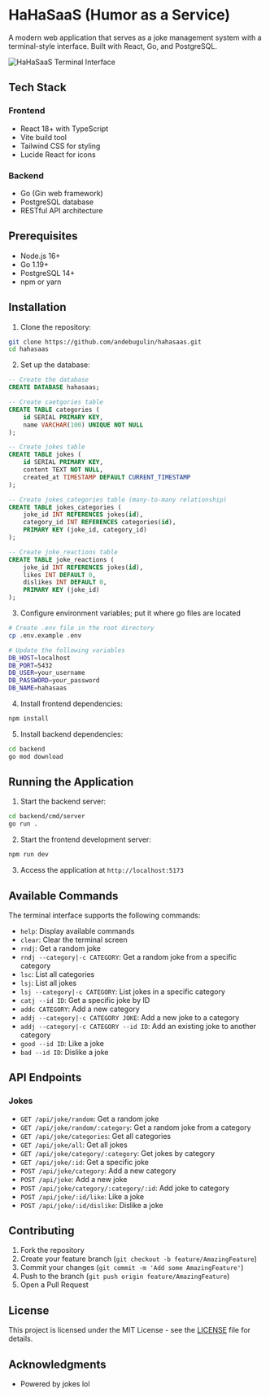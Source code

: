 # HaHaSaaS (Humor as a Service)

A modern web application that serves as a joke management system with a terminal-style interface. Built with React, Go, and PostgreSQL.

![HaHaSaaS Terminal Interface]()

## Tech Stack

### Frontend
- React 18+ with TypeScript
- Vite build tool
- Tailwind CSS for styling
- Lucide React for icons

### Backend
- Go (Gin web framework)
- PostgreSQL database
- RESTful API architecture

## Prerequisites

- Node.js 16+
- Go 1.19+
- PostgreSQL 14+
- npm or yarn

## Installation

1. Clone the repository:
```bash
git clone https://github.com/andebugulin/hahasaas.git
cd hahasaas
```

2. Set up the database:
```sql
-- Create the database
CREATE DATABASE hahasaas;

-- Create caetgories table
CREATE TABLE categories (
    id SERIAL PRIMARY KEY,
    name VARCHAR(100) UNIQUE NOT NULL
);

-- Create jokes table
CREATE TABLE jokes (
    id SERIAL PRIMARY KEY,
    content TEXT NOT NULL,
    created_at TIMESTAMP DEFAULT CURRENT_TIMESTAMP
);

-- Create jokes_categories table (many-to-many relationship)
CREATE TABLE jokes_categories (
    joke_id INT REFERENCES jokes(id),
    category_id INT REFERENCES categories(id),
    PRIMARY KEY (joke_id, category_id)
);

-- Create joke_reactions table
CREATE TABLE joke_reactions (
    joke_id INT REFERENCES jokes(id),
    likes INT DEFAULT 0,
    dislikes INT DEFAULT 0,
    PRIMARY KEY (joke_id)
);
```

3. Configure environment variables; put it where go files are located
```bash
# Create .env file in the root directory
cp .env.example .env

# Update the following variables
DB_HOST=localhost
DB_PORT=5432
DB_USER=your_username
DB_PASSWORD=your_password
DB_NAME=hahasaas
```

4. Install frontend dependencies:
```bash
npm install
```

5. Install backend dependencies:
```bash
cd backend
go mod download
```

## Running the Application

1. Start the backend server:
```bash
cd backend/cmd/server
go run .
```

2. Start the frontend development server:
```bash
npm run dev
```

3. Access the application at `http://localhost:5173`

## Available Commands

The terminal interface supports the following commands:

- `help`: Display available commands
- `clear`: Clear the terminal screen
- `rndj`: Get a random joke
- `rndj --category|-c CATEGORY`: Get a random joke from a specific category
- `lsc`: List all categories
- `lsj`: List all jokes
- `lsj --category|-c CATEGORY`: List jokes in a specific category
- `catj --id ID`: Get a specific joke by ID
- `addc CATEGORY`: Add a new category
- `addj --category|-c CATEGORY JOKE`: Add a new joke to a category
- `addj --category|-c CATEGORY --id ID`: Add an existing joke to another category
- `good --id ID`: Like a joke
- `bad --id ID`: Dislike a joke

## API Endpoints

### Jokes
- `GET /api/joke/random`: Get a random joke
- `GET /api/joke/random/:category`: Get a random joke from a category
- `GET /api/joke/categories`: Get all categories
- `GET /api/joke/all`: Get all jokes
- `GET /api/joke/category/:category`: Get jokes by category
- `GET /api/joke/:id`: Get a specific joke
- `POST /api/joke/category`: Add a new category
- `POST /api/joke`: Add a new joke
- `POST /api/joke/category/:category/:id`: Add joke to category
- `POST /api/joke/:id/like`: Like a joke
- `POST /api/joke/:id/dislike`: Dislike a joke

## Contributing

1. Fork the repository
2. Create your feature branch (`git checkout -b feature/AmazingFeature`)
3. Commit your changes (`git commit -m 'Add some AmazingFeature'`)
4. Push to the branch (`git push origin feature/AmazingFeature`)
5. Open a Pull Request

## License

This project is licensed under the MIT License - see the [LICENSE](LICENSE) file for details.

## Acknowledgments

- Powered by jokes lol